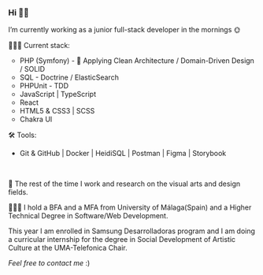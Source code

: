 <h3>Hi 👋🏻 </h3>

<p>I’m currently working as a junior full-stack developer in the mornings 🌞</p>

<p>👩🏻‍💻 Current stack:</p>

<ul style="list-style-type:circle;">
    <li>PHP (Symfony) - 🌿 Applying Clean Architecture / Domain-Driven Design / SOLID</li>
    <li>SQL - Doctrine / ElasticSearch</li>
    <li>PHPUnit - TDD</li>
    <li>JavaScript | TypeScript</li>
    <li>React</li>
    <li>HTML5 & CSS3 | SCSS</li>
    <li>Chakra UI</li>
</ul>

<p>🛠 Tools:</p>

<ul>
    <li>Git & GitHub | Docker | HeidiSQL | Postman | Figma | Storybook</li>
</ul>

<br>

<p>🌼 The rest of the time I work and research on the visual arts and design fields.</p>

<p>👩🏻‍🎓 I hold a BFA and a MFA from University of Málaga(Spain) and a Higher Technical Degree in Software/Web Development.</p>
<p>This year I am enrolled in Samsung Desarrolladoras program and I am doing a curricular internship for the degree in Social Development of Artistic Culture at the UMA-Telefonica Chair.</p>

<p><i>Feel free to contact me</i> :)</p>

